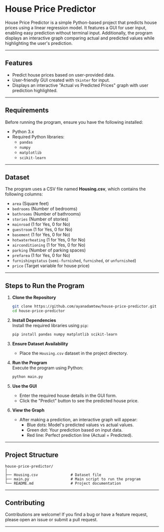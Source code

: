 # House Price Predictor  

House Price Predictor is a simple Python-based project that predicts house prices using a linear regression model. It features a GUI for user input, enabling easy prediction without terminal input. Additionally, the program displays an interactive graph comparing actual and predicted values while highlighting the user's prediction.  

---

## Features  
- Predict house prices based on user-provided data.  
- User-friendly GUI created with `tkinter` for input.  
- Displays an interactive "Actual vs Predicted Prices" graph with user prediction highlighted.  

---

## Requirements  

Before running the program, ensure you have the following installed:  
- Python 3.x  
- Required Python libraries:  
  - `pandas`  
  - `numpy`  
  - `matplotlib`  
  - `scikit-learn`  

---

## Dataset  

The program uses a CSV file named **Housing.csv**, which contains the following columns:  
- `area` (Square feet)  
- `bedrooms` (Number of bedrooms)  
- `bathrooms` (Number of bathrooms)  
- `stories` (Number of stories)  
- `mainroad` (1 for Yes, 0 for No)  
- `guestroom` (1 for Yes, 0 for No)  
- `basement` (1 for Yes, 0 for No)  
- `hotwaterheating` (1 for Yes, 0 for No)  
- `airconditioning` (1 for Yes, 0 for No)  
- `parking` (Number of parking spaces)  
- `prefarea` (1 for Yes, 0 for No)  
- `furnishingstatus` (`semi-furnished`, `furnished`, or `unfurnished`)  
- `price` (Target variable for house price)  

---

## Steps to Run the Program  

1. **Clone the Repository**  
   ```bash  
   git clone https://github.com/ayanadamtew/house-price-predictor.git  
   cd house-price-predictor  
2. **Install Dependencies**  
   Install the required libraries using `pip`:  
   ```bash  
   pip install pandas numpy matplotlib scikit-learn  
   ```  

3. **Ensure Dataset Availability**  
   - Place the `Housing.csv` dataset in the project directory.  

4. **Run the Program**  
   Execute the program using Python:  
   ```bash  
   python main.py  
   ```  

5. **Use the GUI**  
   - Enter the required house details in the GUI form.  
   - Click the "Predict" button to see the predicted house price.  

6. **View the Graph**  
   - After making a prediction, an interactive graph will appear:  
     - Blue dots: Model's predicted values vs actual values.  
     - Green dot: Your prediction based on input data.  
     - Red line: Perfect prediction line (Actual = Predicted).  

---

## Project Structure  

```
house-price-predictor/  
│  
├── Housing.csv               # Dataset file  
├── main.py                   # Main script to run the program  
└── README.md                 # Project documentation  
```  

---

## Contributing  

Contributions are welcome! If you find a bug or have a feature request, please open an issue or submit a pull request.  

---